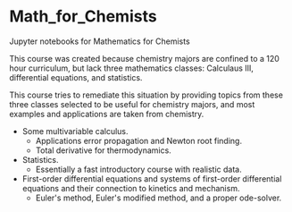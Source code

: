 # Math_for_Chemists
Jupyter notebooks for Mathematics for Chemists

This course was created because chemistry majors are confined to a 120 hour curriculum, but lack three mathematics classes: Calculaus III, differential equations, and statistics.

This course tries to remediate this situation by providing topics from these three classes selected to be useful for chemistry majors, and most examples and applications are taken from chemistry.

* Some multivariable calculus.
  * Applications error propagation and Newton root finding.
  * Total derivative for thermodynamics.
* Statistics.
  * Essentially a fast introductory course with realistic data.
* First-order differential equations and systems of first-order differential equations and their connection to kinetics and mechanism.
  * Euler's method, Euler's modified method, and a proper ode-solver.   
